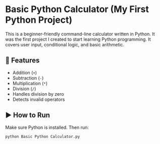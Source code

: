 # Basic Python Calculator (My First Python Project)

This is a beginner-friendly command-line calculator written in Python. It was the first project I created to start learning Python programming. It covers user input, conditional logic, and basic arithmetic.

## 🔢 Features
- Addition (`+`)
- Subtraction (`-`)
- Multiplication (`*`)
- Division (`/`)
- Handles division by zero
- Detects invalid operators

## ▶️ How to Run

Make sure Python is installed. Then run:

```bash
python Basic Python Calculator.py
